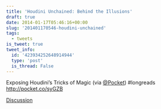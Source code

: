 ```yaml
---
title: 'Houdini Unchained: Behind the Illusions'
draft: true
date: 2014-01-17T05:46:16+00:00
slug: '201401170546-houdini-unchained'
tags:
  - tweets
is_tweet: true
tweet_info:
  id: '423934252648914944'
  type: 'post'
  is_thread: False
---
```




Exposing Houdini’s Tricks of Magic (via [@Pocket](https://x.com/Pocket)) #longreads <http://pocket.co/syGZB>

[Discussion](https://x.com/sytelus/status/423934252648914944)
